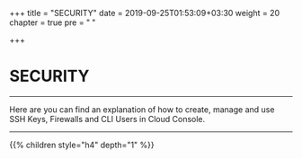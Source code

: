 +++
title = "SECURITY"
date = 2019-09-25T01:53:09+03:30
weight = 20
chapter = true
pre = "<b>      </b>"

+++

# **SECURITY**
___
Here are you can find an explanation of how to create, manage and use SSH Keys, Firewalls and CLI Users in Cloud Console.
___

{{% children style="h4" depth="1" %}}